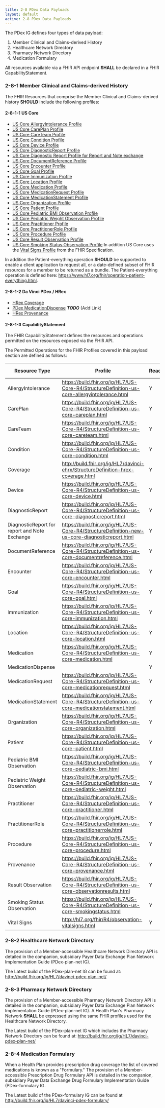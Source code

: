 ```yaml
---
title: 2-8 PDex Data Payloads
layout: default
active: 2-8 PDex Data Payloads
---
```


The PDex IG defines four types of data payload:

1. Member Clinical and Claims-derived History
2. Healthcare Network Directory 
3. Pharmacy Network Directory
4. Medication Formulary

All resources available via a FHIR API endpoint **SHALL** be declared in a FHIR CapabilityStatement.

### 2-8-1 Member Clinical and Claims-derived History

The FHIR Resources that comprise the Member Clinical and Claims-derived history **SHOULD** include the following profiles:

#### 2-8-1-1 US Core

- [US Core AllergyIntolerance Profile](https://build.fhir.org/ig/HL7/US-Core-R4/StructureDefinition-us-core-allergyintolerance.html)
- [US Core CarePlan Profile](https://build.fhir.org/ig/HL7/US-Core-R4/StructureDefinition-us-core-careplan.html)
- [US Core CareTeam Profile](https://build.fhir.org/ig/HL7/US-Core-R4/StructureDefinition-us-core-careteam.html)
- [US Core Condition Profile](https://build.fhir.org/ig/HL7/US-Core-R4/StructureDefinition-us-core-condition.html)
- [US Core Device Profile](https://build.fhir.org/ig/HL7/US-Core-R4/StructureDefinition-us-core-device.html)
- [US Core DiagnosticReport Profile](https://build.fhir.org/ig/HL7/US-Core-R4/StructureDefinition-us-core-diagnosticreport.html)
- [US Core Diagnostic Report Profile for Report and Note exchange](https://build.fhir.org/ig/HL7/US-Core-R4/StructureDefinition-new-us-core-diagnosticreport.html)
- [US Core DocumentReference Profile](https://build.fhir.org/ig/HL7/US-Core-R4/StructureDefinition-us-core-documentreference.html)
- [US Core Encounter Profile](https://build.fhir.org/ig/HL7/US-Core-R4/StructureDefinition-us-core-encounter.html)
- [US Core Goal Profile](https://build.fhir.org/ig/HL7/US-Core-R4/StructureDefinition-us-core-goal.html)
- [US Core Immunization Profile](https://build.fhir.org/ig/HL7/US-Core-R4/StructureDefinition-us-core-immunization.html)
- [US Core Location Profile](https://build.fhir.org/ig/HL7/US-Core-R4/StructureDefinition-us-core-location.html)
- [US Core Medication Profile](https://build.fhir.org/ig/HL7/US-Core-R4/StructureDefinition-us-core-medication.html)
- [US Core MedicationRequest Profile](https://build.fhir.org/ig/HL7/US-Core-R4/StructureDefinition-us-core-medicationrequest.html)
- [US Core MedicationStatement Profile](https://build.fhir.org/ig/HL7/US-Core-R4/StructureDefinition-us-core-medicationstatement.html)
- [US Core Organization Profile](https://build.fhir.org/ig/HL7/US-Core-R4/StructureDefinition-us-core-organization.html)
- [US Core Patient Profile](https://build.fhir.org/ig/HL7/US-Core-R4/StructureDefinition-us-core-patient.html)
- [US Core Pediatric BMI Observation Profile](https://build.fhir.org/ig/HL7/US-Core-R4/StructureDefinition-us-core-pediatric-bmi.html)
- [US Core Pediatric Weight Observation Profile](https://build.fhir.org/ig/HL7/US-Core-R4/StructureDefinition-us-core-pediatric-weight.html)
- [US Core Practitioner Profile](https://build.fhir.org/ig/HL7/US-Core-R4/StructureDefinition-us-core-practitioner.html)
- [US Core PractitionerRole Profile](https://build.fhir.org/ig/HL7/US-Core-R4/StructureDefinition-us-core-practitionerrole.html)
- [US Core Procedure Profile](https://build.fhir.org/ig/HL7/US-Core-R4/StructureDefinition-us-core-procedure.html)
- [US Core Result Observation Profile](https://build.fhir.org/ig/HL7/US-Core-R4/StructureDefinition-us-core-observationresults.html)
- [US Core Smoking Status Observation Profile](https://build.fhir.org/ig/HL7/US-Core-R4/StructureDefinition-us-core-smokingstatus.html)
In addition US Core uses the [Vital Signs Profile](http://hl7.org/fhir/R4/observation-vitalsigns.html) from the FHIR Specification.

In addition the Patient-everything operation **SHOULD** be supported to enable a client application to request all, or a date-defined subset of  FHIR resources for a member to be returned as a bundle. The Patient-everything operation is defined here: https://www.hl7.org/fhir/operation-patient-everything.html. 

#### 2-8-1-2 Da Vinci PDex / HRex

- [ HRex Coverage](http://build.fhir.org/ig/HL7/davinci-ehrx/StructureDefinition-hrex-coverage.html)
- [PDex MedicationDispense]() **_TODO_** (Add Link)
- [HRex Provenance](http://build.fhir.org/ig/HL7/davinci-ehrx/StructureDefinition-hrex-provenance.html)

#### 2-8-1-3 CapabilityStatement

The FHIR CapabilityStatement defines the resources and operations permitted on the resources exposed via the FHIR API.

The Permitted Operations for the FHIR Profiles covered in this payload section are defined as follows:

| Resource Type                                 | Profile                                                                                        | Read | V-Read | Search | Update | Create | Updates | History |
|-----------------------------------------------|------------------------------------------------------------------------------------------------|------|--------|--------|--------|--------|---------|---------|
| AllergyIntolerance                            | https://build.fhir.org/ig/HL7/US-Core-R4/StructureDefinition-us-core-allergyintolerance.html   | Y    | Y      | Y      |        |        |         | Y       |
| CarePlan                                      | https://build.fhir.org/ig/HL7/US-Core-R4/StructureDefinition-us-core-careplan.html             | Y    | Y      | Y      |        |        |         | Y       |
| CareTeam                                      | https://build.fhir.org/ig/HL7/US-Core-R4/StructureDefinition-us-core-careteam.html             | Y    | Y      | Y      |        |        |         | Y       |
| Condition                                     | https://build.fhir.org/ig/HL7/US-Core-R4/StructureDefinition-us-core-condition.html            | Y    | Y      | Y      |        |        |         | Y       |
| Coverage                                      | http://build.fhir.org/ig/HL7/davinci-ehrx/StructureDefinition-hrex-coverage.html               | Y    | Y      | Y      |        |        |         | Y       |
| Device                                        | https://build.fhir.org/ig/HL7/US-Core-R4/StructureDefinition-us-core-device.html               | Y    | Y      | Y      |        |        |         | Y       |
| DiagnosticReport                              | https://build.fhir.org/ig/HL7/US-Core-R4/StructureDefinition-us-core-diagnosticreport.html     | Y    | Y      | Y      |        |        |         | Y       |
| DiagnosticReport for report and Note Exchange | https://build.fhir.org/ig/HL7/US-Core-R4/StructureDefinition-new-us-core-diagnosticreport.html | Y    | Y      | Y      |        |        |         | Y       |
| DocumentReference                             | https://build.fhir.org/ig/HL7/US-Core-R4/StructureDefinition-us-core-documentreference.html    | Y    | Y      | Y      |        |        |         | Y       |
| Encounter                                     | https://build.fhir.org/ig/HL7/US-Core-R4/StructureDefinition-us-core-encounter.html            | Y    | Y      | Y      |        |        |         | Y       |
| Goal                                          | https://build.fhir.org/ig/HL7/US-Core-R4/StructureDefinition-us-core-goal.html                 | Y    | Y      | Y      |        |        |         | Y       |
| Immunization                                  | https://build.fhir.org/ig/HL7/US-Core-R4/StructureDefinition-us-core-immunization.html         | Y    | Y      | Y      |        |        |         | Y       |
| Location                                      | https://build.fhir.org/ig/HL7/US-Core-R4/StructureDefinition-us-core-location.html             | Y    | Y      | Y      |        |        |         | Y       |
| Medication                                    | https://build.fhir.org/ig/HL7/US-Core-R4/StructureDefinition-us-core-medication.html           | Y    | Y      | Y      |        |        |         | Y       |
| MedicationDispense                            |                                                                                                | Y    | Y      | Y      |        |        |         | Y       |
| MedicationRequest                             | https://build.fhir.org/ig/HL7/US-Core-R4/StructureDefinition-us-core-medicationrequest.html    | Y    | Y      | Y      |        |        |         | Y       |
| MedicationStatement                           | https://build.fhir.org/ig/HL7/US-Core-R4/StructureDefinition-us-core-medicationstatement.html  | Y    | Y      | Y      |        |        |         | Y       |
| Organization                                  | https://build.fhir.org/ig/HL7/US-Core-R4/StructureDefinition-us-core-organization.html         | Y    | Y      | Y      |        |        |         | Y       |
| Patient                                       | https://build.fhir.org/ig/HL7/US-Core-R4/StructureDefinition-us-core-patient.html              | Y    | Y      | Y      |        |        |         | Y       |
| Pediatric BMI Observation                     | https://build.fhir.org/ig/HL7/US-Core-R4/StructureDefinition-us-core-pediatric-bmi.html        | Y    | Y      | Y      |        |        |         | Y       |
| Pediatric Weight Observation                  | https://build.fhir.org/ig/HL7/US-Core-R4/StructureDefinition-us-core-pediatric-weight.html     | Y    | Y      | Y      |        |        |         | Y       |
| Practitioner                                  | https://build.fhir.org/ig/HL7/US-Core-R4/StructureDefinition-us-core-practitioner.html         | Y    | Y      | Y      |        |        |         | Y       |
| PractitionerRole                              | https://build.fhir.org/ig/HL7/US-Core-R4/StructureDefinition-us-core-practitionerrole.html     | Y    | Y      | Y      |        |        |         | Y       |
| Procedure                                     | https://build.fhir.org/ig/HL7/US-Core-R4/StructureDefinition-us-core-procedure.html            | Y    | Y      | Y      |        |        |         | Y       |
| Provenance                                    | https://build.fhir.org/ig/HL7/US-Core-R4/StructureDefinition-us-core-provenance.html           | Y    | Y      | Y      |        |        |         | Y       |
| Result Observation                            | https://build.fhir.org/ig/HL7/US-Core-R4/StructureDefinition-us-core-observationresults.html   | Y    | Y      | Y      |        |        |         | Y       |
| Smoking Status Observation                    | https://build.fhir.org/ig/HL7/US-Core-R4/StructureDefinition-us-core-smokingstatus.html        | Y    | Y      | Y      |        |        |         | Y       |
| Vital Signs                                   | http://hl7.org/fhir/R4/observation-vitalsigns.html                                             | Y    | Y      | Y      |        |        |         | Y       |


### 2-8-2 Healthcare Network Directory 

The provision of a Member-accessible Healthcare Network Directory API is detailed in the companion, subsidiary Payer Data Exchange Plan Network Implementation Guide (PDex-plan-net IG).

The Latest build of the PDex-plan-net IG can be found at: http://build.fhir.org/ig/HL7/davinci-pdex-plan-net/

### 2-8-3 Pharmacy Network Directory

The provision of a Member-accessible Pharmacy Network Directory API is detailed in the companion, subsidiary Payer Data Exchange Plan Network Implementation Guide (PDex-plan-net IG). A Health Plan's Pharmacy Network **SHALL** be expressed using the same FHIR profiles used for the Healthcare Network Directory.

The Latest build of the PDex-plan-net IG which includes the Pharmacy Network Directory can be found at: http://build.fhir.org/ig/HL7/davinci-pdex-plan-net/

### 2-8-4 Medication Formulary

When a Health Plan provides prescription drug coverage the list of covered medications is known as a "Formulary."  The provision of a Member-accessible Prescription Drug Formulary API is detailed in the companion, subsidiary Payer Data Exchange Drug Formulary Implementation Guide (PDex-formulary IG.

The Latest build of the PDex-formulary IG can be found at http://build.fhir.org/ig/HL7/davinci-pdex-formulary/

